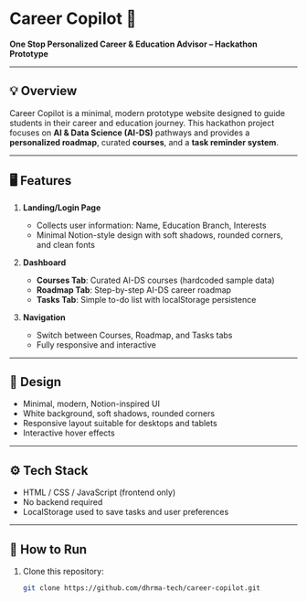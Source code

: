 # Career Copilot 🚀

**One Stop Personalized Career & Education Advisor – Hackathon Prototype**

---

## 💡 Overview
Career Copilot is a minimal, modern prototype website designed to guide students in their career and education journey. This hackathon project focuses on **AI & Data Science (AI-DS)** pathways and provides a **personalized roadmap**, curated **courses**, and a **task reminder system**.

---

## 🖥️ Features

1. **Landing/Login Page**
   - Collects user information: Name, Education Branch, Interests
   - Minimal Notion-style design with soft shadows, rounded corners, and clean fonts

2. **Dashboard**
   - **Courses Tab**: Curated AI-DS courses (hardcoded sample data)
   - **Roadmap Tab**: Step-by-step AI-DS career roadmap
   - **Tasks Tab**: Simple to-do list with localStorage persistence

3. **Navigation**
   - Switch between Courses, Roadmap, and Tasks tabs
   - Fully responsive and interactive

---

## 🎨 Design
- Minimal, modern, Notion-inspired UI
- White background, soft shadows, rounded corners
- Responsive layout suitable for desktops and tablets
- Interactive hover effects

---

## ⚙️ Tech Stack
- HTML / CSS / JavaScript (frontend only)
- No backend required
- LocalStorage used to save tasks and user preferences

---

## 🚀 How to Run
1. Clone this repository:
   ```bash
   git clone https://github.com/dhrma-tech/career-copilot.git
